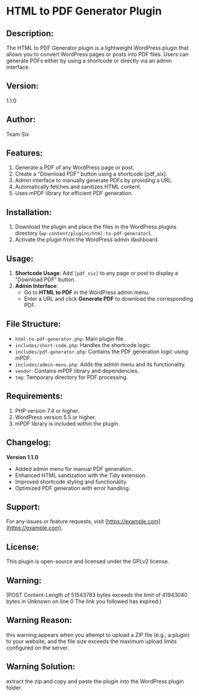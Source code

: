 
HTML to PDF Generator Plugin
============================

Description:
-------------
The HTML to PDF Generator plugin is a lightweight WordPress plugin that allows you to convert WordPress pages or posts into PDF files. Users can generate PDFs either by using a shortcode or directly via an admin interface.

Version:
---------
1.1.0

Author:
--------
Team Six

Features:
----------
1. Generate a PDF of any WordPress page or post.
2. Create a "Download PDF" button using a shortcode [pdf_six].
3. Admin interface to manually generate PDFs by providing a URL.
4. Automatically fetches and sanitizes HTML content.
5. Uses mPDF library for efficient PDF generation.

Installation:
--------------
1. Download the plugin and place the files in the WordPress plugins directory (`wp-content/plugins/html-to-pdf-generator`).
2. Activate the plugin from the WordPress admin dashboard.

Usage:
-------
1. **Shortcode Usage**: Add `[pdf_six]` to any page or post to display a "Download PDF" button.
2. **Admin Interface**:
   - Go to **HTML to PDF** in the WordPress admin menu.
   - Enter a URL and click **Generate PDF** to download the corresponding PDF.

File Structure:
----------------
- `html-to-pdf-generator.php`: Main plugin file.
- `includes/short-code.php`: Handles the shortcode logic.
- `includes/pdf-generator.php`: Contains the PDF generation logic using mPDF.
- `includes/admin-menu.php`: Adds the admin menu and its functionality.
- `vendor`: Contains mPDF library and dependencies.
- `tmp`: Temporary directory for PDF processing.

Requirements:
--------------
1. PHP version 7.4 or higher.
2. WordPress version 5.5 or higher.
3. mPDF library is included within the plugin.

Changelog:
-----------
**Version 1.1.0**
- Added admin menu for manual PDF generation.
- Enhanced HTML sanitization with the Tidy extension.
- Improved shortcode styling and functionality.
- Optimized PDF generation with error handling.

Support:
---------
For any issues or feature requests, visit [https://example.com](https://example.com).

License:
---------
This plugin is open-source and licensed under the GPLv2 license.

Warning: 
---------
(POST Content-Length of 51543783 bytes exceeds the limit of 41943040 bytes in Unknown on line 0
The link you followed has expired.)

Warning Reason: 
---------------
this warning appears when you attempt to upload a ZIP file (e.g., a plugin) to your website, and the file size exceeds the maximum upload limits configured on the server.

Warning Solution: 
---------------
extract the zip and copy and paste the plugin into the WordPress plugin folder.

